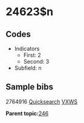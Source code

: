 # 24623$n

## Codes

-   Indicators
    -   First: 2
    -   Second: 3
-   Subfield: n

## Sample bibs

2764916 [Quicksearch](https://search.library.yale.edu/catalog/2764916) [VXWS](http://prodorbis.library.yale.edu:7014/vxws/GetHoldingsService?bibId=2764916)

**Parent topic:**[246](../../tags/246/246.md)

